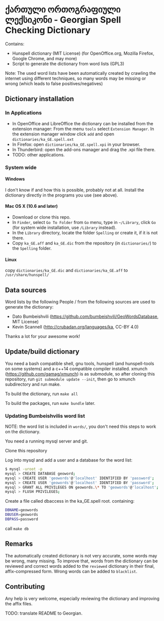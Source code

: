 
# ქართული ორთოგრაფიული ლექსიკონი - Georgian Spell Checking Dictionary #

Contains:

- Hunspell dictionary (MIT License) (for OpenOffice.org, Mozilla Firefox, Google Chrome, and may more)
- Script to generate the dictionary from word lists (GPL3)

Note: The used word lists have been automatically created by crawling the
internet using different techniques, so many words may be missing or wrong
(which leads to false positives/negatives)

## Dictionary installation ##

### In Applications ##

- In OpenOffice and LibreOffice the dictionary can be installed from the extension manager:
  From the menu `tools` select `Extension Manager`. In the extension manager
  window click `add` and open `dictionaries/ka_GE.spell.oxt`
- In Firefox: open `dictionaries/ka_GE.spell.xpi` in your browser.
- In Thunderbird: open the add-ons manager and drag the .xpi file there.
- TODO: other applications.

### System wide ###

#### Windows ####

I don't know if and how this is possible, probably not at all. Install the dictionary
directly in the programs you use (see above).

#### Mac OS X (10.6 and later) ####

- Download or clone this repo.
- In `Finder`, select `Go To Folder` from `Go` menu, type in `~/Library`, click
  `Go` (for system wide installation, use `/Library` instead).
- In the `Library` directory, locate the folder `Spelling` or create it, if it is not there.
- Copy `ka_GE.aff` and `ka_GE.dic` from the repository (in `dictionaries/`) to the `Spelling` folder.

#### Linux ####

copy `dictionaries/ka_GE.dic` and `dictionaries/ka_GE.aff` to `/usr/share/hunspell/`


## Data sources ##

Word lists by the following People / from the following sources are used to generate the dictionary:

- Dato Bumbeishvili (https://github.com/bumbeishvili/GeoWordsDatabase, MIT License)
- Kevin Scannell (http://crubadan.org/languages/ka, CC-BY 4.0) 

Thanks a lot for your awesome work! 


## Update/build dictionary ##

You need a bash compatible shell, gnu tools, hunspell (and
hunspell-tools on some systems) and a c++14 compatible compiler installed.
xmunch (https://github.com/gamag/xmunch) is as submodule, so after cloning
this repository, run `git submodule update --init`, then go to xmunch subdirectory
and run make.

To build the dictionary, run `make all`

To build the packages, run `make bundle` later.

### Updating Bumbeishvilis word list ###

NOTE: the word list is included in `words/`, you don't need this steps to work
on the dictionary.

You need a running mysql server and git.

Clone this repository

Log into mysql and add a user and a database for the word list:

```bash
$ mysql -uroot -p
mysql > CREATE DATABASE geoword;
mysql > CREATE USER 'geowords'@'localhost' IDENTIFIED BY 'password';
mysql > CREATE USER 'geowords'@'localhost' IDENTIFIED BY 'password';
mysql > GRANT ALL PRIVILEGES ON geowords.\* TO 'geowords'@'localhost'; 
mysql > FLUSH PRIVILEGES;
```

Create a file called dbaccess in the ka\_GE.spell root.
containing:

```bash
DBNAME=geowords
DBUSER=geowords
DBPASS=password
```

call `make db`


## Remarks ##

The automatically created dictionary is not very accurate, some words may be wrong,
many missing. To improve that, words from the dictionary can be reviewed and
correct words added to the `reviewed` dictionary in their final,
affix-compressed form. Wrong words can be added to `blacklist`.

## Contributing ##

Any help is very welcome, especially reviewing the dictionary and improving the affix files.


TODO: translate README to Georgian.

